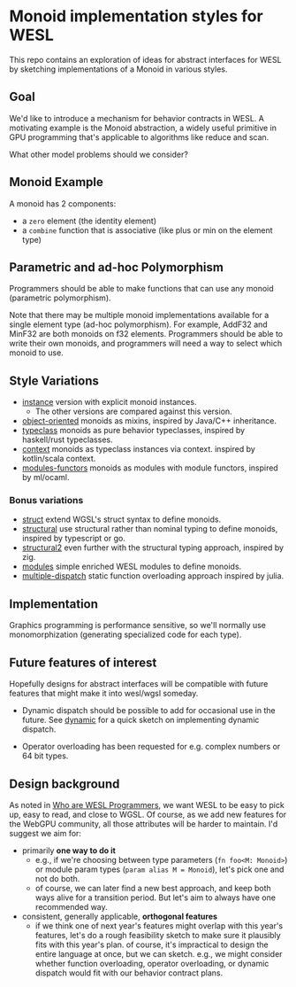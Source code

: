 # Monoid implementation styles for WESL

This repo contains an exploration of ideas for abstract interfaces 
for WESL by sketching implementations of a Monoid in various styles.

## Goal
We'd like to introduce a mechanism for behavior
contracts in WESL. 
A motivating example is the Monoid abstraction,
a widely useful primitive in GPU programming that's applicable
to algorithms like reduce and scan.

What other model problems should we consider?

## Monoid Example
A monoid has 2 components:
- a `zero` element (the identity element)
- a `combine` function that is associative (like plus or min on the element type)

## Parametric and ad-hoc Polymorphism
Programmers should be able to make functions 
that can use any monoid (parametric polymorphism). 

Note that there may be multiple monoid implementations 
available for a single element type (ad-hoc polymorphism).
For example, AddF32 and MinF32 are both monoids on f32 elements.
Programmers should be able to write their own monoids,
and programmers will need a way to select which monoid to use.

## Style Variations
- [instance](./instance.wesl) version with explicit monoid instances.
  - The other versions are compared against this version.
- [object-oriented](./object-oriented.wesl) monoids as mixins,
    inspired by Java/C++ inheritance.
- [typeclass](./typeclass.wesl) monoids as pure behavior typeclasses,
    inspired by haskell/rust typeclasses.
- [context](./context.wesl) monoids as typeclass instances via context.
    inspired by kotlin/scala context.
- [modules-functors](./modules-functors.wesl) monoids as modules
    with module functors, inspired by ml/ocaml.

### Bonus variations
- [struct](./struct.wesl) 
    extend WGSL's struct syntax to define monoids.
- [structural](./structural.wesl)
    use structural rather than nominal typing to define monoids, 
    inspired by typescript or go.
- [structural2](./structural2.wesl) 
    even further with the structural typing approach,
    inspired by zig.
- [modules](./modules.wesl) 
    simple enriched WESL modules to define monoids.
- [multiple-dispatch](./multiple-dispatch.wesl) 
    static function overloading approach
    inspired by julia.

## Implementation
Graphics programming is performance sensitive, so we'll
normally use monomorphization (generating specialized code for each type). 

## Future features of interest
Hopefully designs for abstract interfaces will be compatible with future
features that might make it into wesl/wgsl someday.

- Dynamic dispatch should be possible to add for occasional
use in the future. 
See [dynamic](./Dynamic.md) for a quick sketch on implementing 
dynamic dispatch.

- Operator overloading has been requested for e.g. complex numbers or 64 bit types.

## Design background
As noted in [Who are WESL Programmers](https://wesl-lang.dev/spec/Designing#who-are-wesl-programmers), 
we want WESL to be easy to pick up, easy to read, and close to WGSL.
Of course, as we add new features for the WebGPU community, 
all those attributes will be harder to maintain. I'd suggest we aim for:
- primarily **one way to do it**
  - e.g., if we're choosing between type parameters (`fn foo<M: Monoid>`) 
    or module param types (`param alias M = Monoid`), let's pick one
    and not do both.
  - of course, we can later find a new best approach, 
    and keep both ways alive for a transition period. But let's
    aim to always have one recommended way.
- consistent, generally applicable, **orthogonal features**
  - if we think one of next year's features might overlap with this year's 
    features, let's do a rough feasibility sketch 
    to make sure it plausibly fits with this year's plan.
    of course, it's impractical to design the entire language at once, but 
    we can sketch.
    e.g., we might consider whether function overloading, 
    operator overloading, or dynamic dispatch would fit with our behavior
    contract plans.

